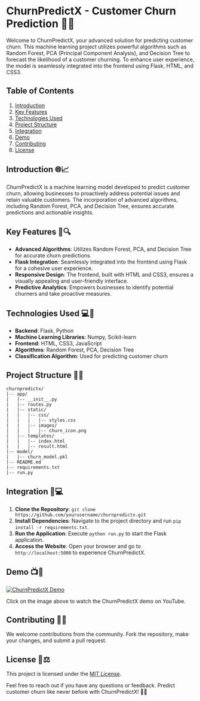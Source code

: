 # ChurnPredictX - Customer Churn Prediction 🔄🔮

Welcome to ChurnPredictX, your advanced solution for predicting customer churn. This machine learning project utilizes powerful algorithms such as Random Forest, PCA (Principal Component Analysis), and Decision Tree to forecast the likelihood of a customer churning. To enhance user experience, the model is seamlessly integrated into the frontend using Flask, HTML, and CSS3.

## Table of Contents
1. [Introduction](#introduction)
2. [Key Features](#key-features)
3. [Technologies Used](#technologies-used)
4. [Project Structure](#project-structure)
5. [Integration](#integration)
6. [Demo](#demo)
7. [Contributing](#contributing)
8. [License](#license)

## Introduction 🌐📈

ChurnPredictX is a machine learning model developed to predict customer churn, allowing businesses to proactively address potential issues and retain valuable customers. The incorporation of advanced algorithms, including Random Forest, PCA, and Decision Tree, ensures accurate predictions and actionable insights.

## Key Features 🚀🔍

- **Advanced Algorithms**: Utilizes Random Forest, PCA, and Decision Tree for accurate churn predictions.
- **Flask Integration**: Seamlessly integrated into the frontend using Flask for a cohesive user experience.
- **Responsive Design**: The frontend, built with HTML and CSS3, ensures a visually appealing and user-friendly interface.
- **Predictive Analytics**: Empowers businesses to identify potential churners and take proactive measures.

## Technologies Used 💻🔧

- **Backend**: Flask, Python
- **Machine Learning Libraries**: Numpy, Scikit-learn
- **Frontend**: HTML, CSS3, JavaScript
- **Algorithms**: Random Forest, PCA, Decision Tree
- **Classification Algorithm**: Used for predicting customer churn

## Project Structure 📁🚀

```
churnpredictx/
|-- app/
|   |-- __init__.py
|   |-- routes.py
|   |-- static/
|   |   |-- css/
|   |   |   |-- styles.css
|   |   |-- images/
|   |   |   |-- churn_icon.png
|   |-- templates/
|   |   |-- index.html
|   |   |-- result.html
|-- model/
|   |-- churn_model.pkl
|-- README.md
|-- requirements.txt
|-- run.py
```

## Integration 🔄💻

1. **Clone the Repository**: `git clone https://github.com/yourusername/churnpredictx.git`
2. **Install Dependencies**: Navigate to the project directory and run `pip install -r requirements.txt`.
3. **Run the Application**: Execute `python run.py` to start the Flask application.
4. **Access the Website**: Open your browser and go to `http://localhost:5000` to experience ChurnPredictX.

## Demo 📺🚀

[![ChurnPredictX Demo](https://img.youtube.com/vi/YOUTUBE_VIDEO_ID/0.jpg)](https://www.youtube.com/watch?v=YOUTUBE_VIDEO_ID)

Click on the image above to watch the ChurnPredictX demo on YouTube.

## Contributing 🤝🚀

We welcome contributions from the community. Fork the repository, make your changes, and submit a pull request.

## License 📝⚖️

This project is licensed under the [MIT License](LICENSE).

Feel free to reach out if you have any questions or feedback. Predict customer churn like never before with ChurnPredictX! 🔮🚀
